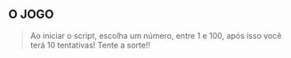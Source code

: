 ## O JOGO

> Ao iniciar o script, escolha um número, entre 1 e 100, após isso você terá 10 tentativas! Tente a sorte!!